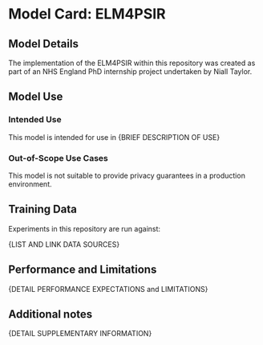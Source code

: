 # Model Card: ELM4PSIR

## Model Details

The implementation of the ELM4PSIR within this repository was created as part of an NHS England PhD internship project undertaken by Niall Taylor.

## Model Use
### Intended Use

This model is intended for use in {BRIEF DESCRIPTION OF USE}

### Out-of-Scope Use Cases

This model is not suitable to provide privacy guarantees in a production environment.

## Training Data

Experiments in this repository are run against:

{LIST AND LINK DATA SOURCES}

## Performance and Limitations

{DETAIL PERFORMANCE EXPECTATIONS and LIMITATIONS}
## Additional notes

{DETAIL SUPPLEMENTARY INFORMATION}
